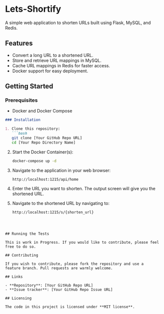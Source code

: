 # Lets-Shortify
A simple web application to shorten URLs built using Flask, MySQL, and Redis.

## Features

- Convert a long URL to a shortened URL.
- Store and retrieve URL mappings in MySQL.
- Cache URL mappings in Redis for faster access.
- Docker support for easy deployment.

## Getting Started

### Prerequisites

- Docker and Docker Compose



```markdown
### Installation

1. Clone this repository:
   ```bash
   git clone [Your GitHub Repo URL]
   cd [Your Repo Directory Name]
   ```

2. Start the Docker Container(s):
   ```bash
   docker-compose up -d
   ```

3. Navigate to the application in your web browser:
   ```
   http://localhost:1215/api/home
   ```

4. Enter the URL you want to shorten. The output screen will give you the shortened URL.

5. Navigate to the shortened URL by navigating to:
   ```
   http://localhost:1215/s/{shorten_url}
   ```
```



## Running the Tests

This is work in Progress. If you would like to contribute, please feel free to do so.

## Contributing

If you wish to contribute, please fork the repository and use a feature branch. Pull requests are warmly welcome.

## Links

- **Repository**: [Your GitHub Repo URL]
- **Issue tracker**: [Your GitHub Repo Issue URL]

## Licensing

The code in this project is licensed under **MIT license**.


